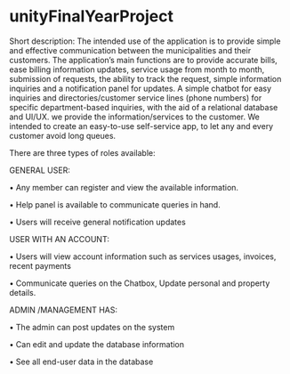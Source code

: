 # unityFinalYearProject

Short description: 
The intended use of the application is to provide simple and effective communication between the municipalities and their customers. The application’s main functions are to provide accurate bills, ease billing information updates, service usage from month to month, submission of requests, the ability to track the request, simple information inquiries and a notification panel for updates. A simple chatbot for easy inquiries and directories/customer service lines (phone numbers) for specific department-based inquiries, with the aid of a relational database and UI/UX. we provide the information/services to the customer.  We intended to create an easy-to-use self-service app, to let any and every customer avoid long queues.

There are three types of roles available: 

GENERAL USER:

•	Any member can register and view the available information.

•	Help panel is available to communicate queries in hand.

•	Users will receive general notification updates 

USER WITH AN ACCOUNT:

•	Users will view account information such as services usages, invoices, recent payments

•	Communicate queries on the Chatbox, Update personal and property details.


ADMIN /MANAGEMENT HAS:

•	The admin can post updates on the system

•	Can edit and update the database information

•	See all end-user data in the database

